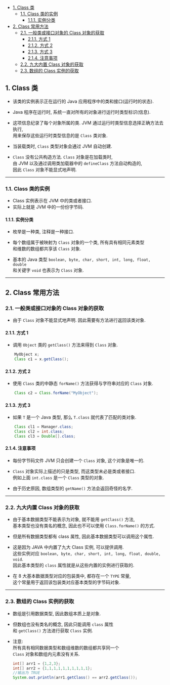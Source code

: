 <!-- TOC -->

- [1. Class 类](#1-class-类)
  - [1.1. Class 类的实例](#11-class-类的实例)
    - [1.1.1. 实例分类](#111-实例分类)
- [2. Class 常用方法](#2-class-常用方法)
  - [2.1. 一般类或接口对象的 Class 对象的获取](#21-一般类或接口对象的-class-对象的获取)
    - [2.1.1. 方式 1](#211-方式-1)
    - [2.1.2. 方式 2](#212-方式-2)
    - [2.1.3. 方式 3](#213-方式-3)
    - [2.1.4. 注意事项](#214-注意事项)
  - [2.2. 九大内置 Class 对象的获取](#22-九大内置-class-对象的获取)
  - [2.3. 数组的 Class 实例的获取](#23-数组的-class-实例的获取)

<!-- /TOC -->

## 1. Class 类
- 该类的实例表示正在运行的 Java 应用程序中的类和接口(运行时的状态).

- Java 程序在运行时, 系统一直对所有的对象进行运行时类型标识(信息).  

- 这项信息纪录了每个对象所属的类. JVM 通过运行时类型信息选择正确方法去执行,  
  用来保存这些运行时类型信息的是 `Class` 类对象. 

- 当装载类时, `Class` 类型对象会通过 JVM 自动创建.

- `Class` 没有公共构造方法. `Class` 对象是在加载类时,  
  由 JVM 以及通过调用类加载器中的 `defineClass` 方法自动构造的,  
  因此 `Class` 对象不能显式地声明. 

****

### 1.1. Class 类的实例  
- Class 实例表示在 JVM 中的类或者接口.   
- 实际上就是 JVM 中的一份份字节码.

#### 1.1.1. 实例分类
- 枚举是一种类, 注释是一种接口.  

- 每个数组属于被映射为 `Class` 对象的一个类, 所有具有相同元素类型  
  和维数的数组都共享该 `Class` 对象.  

- 基本的 Java 类型 `boolean, byte, char, short, int, long, float, double`  
  和关键字 `void` 也表示为 `Class` 对象. 

****

## 2. Class 常用方法

### 2.1. 一般类或接口对象的 Class 对象的获取
- 由于 `Class` 对象不能显式地声明. 因此需要有方法进行返回该类对象.

#### 2.1.1. 方式 1
- 调用 `Object` 类的 `getClass()` 方法来得到 `Class` 对象.
```java
    MyObject x;
    Class c1 = x.getClass();
```

#### 2.1.2. 方式 2
- 使用 `Class` 类的中静态 `forName()` 方法获得与字符串对应的 `Class` 对象.
```java
    Class c2 = Class.forName("MyObject");
```

#### 2.1.3. 方式 3
- 如果 `T` 是一个 Java 类型, 那么 `T.class` 就代表了匹配的类对象.
```java
    Class cl1 = Manager.class;
    Class cl2 = int.class;
    Class cl3 = Double[].class;
```

#### 2.1.4. 注意事项
- 每份字节码文件 JVM 只会创建一个 `Class` 对象, 这个对象是唯一的.

- `Class` 对象实际上描述的只是类型, 而这类型未必是类或者接口.  
  例如上面 `int.class` 是一个 `Class` 类型的对象.  

- 由于历史原因, 数组类型的 `getName()` 方法会返回奇怪的名字.

****

### 2.2. 九大内置 Class 对象的获取
- 由于基本数据类型不能表示为对象, 就不能用 `getClass()` 方法,  
  基本类型也没有类名的概念, 因此也不可以使用 `Class.forName()` 的方式.

- 但是所有数据类型都有 class 属性, 因此基本数据类型可以调用这个属性.

- 这是因为 JAVA 中内置了九大 Class 实例, 可以提供调用.  
  这些实例对应 `boolean, byte, char, short, int, long, float, double, void`.  
  因此基本类型的 `class` 属性就是从这些内置的实例进行获取的.

- 在 8 大基本数据类型对应的包装类中, 都存在一个 `TYPE` 常量,  
  这个常量用于返回该包装类对应基本类型的字节码对象.

****

### 2.3. 数组的 Class 实例的获取
- 数组是引用数据类型, 因此数组本质上是对象.

- 但数组也没有类名的概念, 因此只能调用 `class` 属性  
  和 `getClass()` 方法进行获取 `Class` 实例.

- 注意:  
  所有具有相同数据类型和数组维数的数组都共享同一个  
  `Class` 对象和数组内元素没有关系.
  ```java
  int[] arr1 = {1,2,3};
  int[] arr2 = {1,1,1,1,1,1,1,1,1,1};
  //输出为 TRUE
  System.out.println(arr1.getClass() == arr2.getClass());
  ```